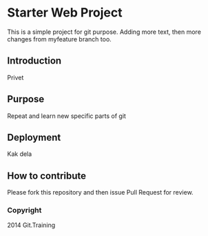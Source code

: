 # Starter Web Project

This is a simple project for git purpose.
Adding more text, then more changes from myfeature branch too.

## Introduction

Privet

## Purpose

Repeat and learn new specific parts of git

## Deployment

Kak dela

## How to contribute

Please fork this repository and then issue Pull Request for review.

### Copyright

2014 Git.Training